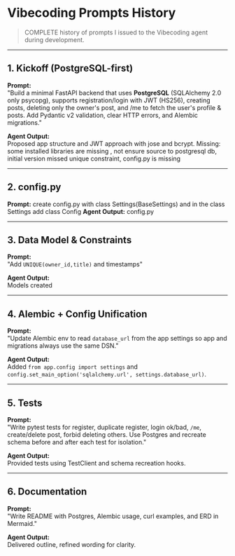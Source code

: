 # Vibecoding Prompts History

> COMPLETE history of prompts I issued to the Vibecoding agent during development.

---

## 1. Kickoff (PostgreSQL-first)
**Prompt:**  
"Build a minimal FastAPI backend that uses **PostgreSQL** (SQLAlchemy 2.0 only psycopg), supports registration/login with JWT (HS256), creating posts, deleting only the owner's post, and /me to fetch the user's profile & posts. Add Pydantic v2 validation, clear HTTP errors, and Alembic migrations."

**Agent Output:**  
Proposed app structure and JWT approach with jose and bcrypt.
Missing: some installed libraries are missing , not ensure source to postgresql db, initial version missed unique constraint, config.py is missing

---
## 2. config.py
**Prompt:**  create config.py with class Settings(BaseSettings) and in the class Settings add class Config 
**Agent Output:** config.py

---
## 3. Data Model & Constraints
**Prompt:**  
"Add `UNIQUE(owner_id,title)` and timestamps"

**Agent Output:**  
Models created 

---

## 4. Alembic + Config Unification
**Prompt:**  
"Update Alembic env to read `database_url` from the app settings so app and migrations always use the same DSN."

**Agent Output:**  
Added `from app.config import settings` and `config.set_main_option('sqlalchemy.url', settings.database_url)`.

---

## 5. Tests
**Prompt:**  
"Write pytest tests for register, duplicate register, login ok/bad, `/me`, create/delete post, forbid deleting others. Use Postgres and recreate schema before and after each test for isolation."

**Agent Output:**  
Provided tests using TestClient and schema recreation hooks.

---

## 6. Documentation
**Prompt:**  
"Write README with Postgres, Alembic usage, curl examples, and ERD in Mermaid."

**Agent Output:**  
Delivered outline, refined wording for clarity.
